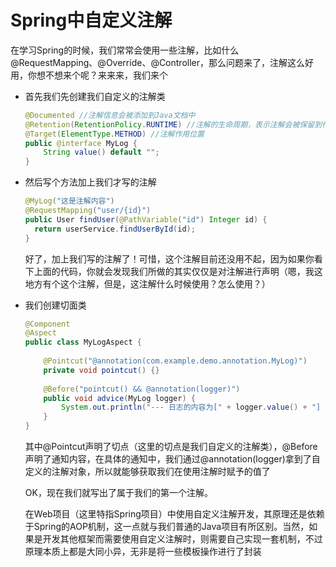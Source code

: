 # Spring中自定义注解

在学习Spring的时候，我们常常会使用一些注解，比如什么@RequestMapping、@Override、@Controller，那么问题来了，注解这么好用，你想不想来个呢？来来来，我们来个

* 首先我们先创建我们自定义的注解类

  ```java
  @Documented //注解信息会被添加到Java文档中
  @Retention(RetentionPolicy.RUNTIME) //注解的生命周期，表示注解会被保留到什么时候
  @Target(ElementType.METHOD) //注解作用位置
  public @interface MyLog {
      String value() default "";
  }
  ```

* 然后写个方法加上我们才写的注解

  ```java
  @MyLog("这是注解内容")
  @RequestMapping("user/{id}")
  public User findUser(@PathVariable("id") Integer id) {
  	return userService.findUserById(id);
  }
  ```

  好了，加上我们写的注解了！可惜，这个注解目前还没用不起，因为如果你看下上面的代码，你就会发现我们所做的其实仅仅是对注解进行声明（嗯，我这地方有个这个注解，但是，这注解什么时候使用？怎么使用？）

* 我们创建切面类

  ```java
  @Component
  @Aspect
  public class MyLogAspect {
      
      @Pointcut("@annotation(com.example.demo.annotation.MyLog)")
      private void pointcut() {}
      
      @Before("pointcut() && @annotation(logger)")
      public void advice(MyLog logger) {
          System.out.println("--- 日志的内容为[" + logger.value() + "] ---");
      }
  }
  ```

  其中@Pointcut声明了切点（这里的切点是我们自定义的注解类），@Before声明了通知内容，在具体的通知中，我们通过@annotation(logger)拿到了自定义的注解对象，所以就能够获取我们在使用注解时赋予的值了

  OK，现在我们就写出了属于我们的第一个注解。
  
  在Web项目（这里特指Spring项目）中使用自定义注解开发，其原理还是依赖于Spring的AOP机制，这一点就与我们普通的Java项目有所区别。当然，如果是开发其他框架而需要使用自定义注解时，则需要自己实现一套机制，不过原理本质上都是大同小异，无非是将一些模板操作进行了封装